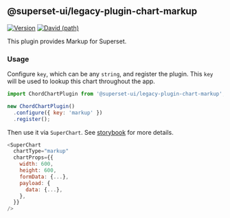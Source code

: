 ## @superset-ui/legacy-plugin-chart-markup

[![Version](https://img.shields.io/npm/v/@superset-ui/legacy-plugin-chart-markup.svg?style=flat-square)](https://img.shields.io/npm/v/@superset-ui/legacy-plugin-chart-markup.svg?style=flat-square)
[![David (path)](https://img.shields.io/david/apache-superset/superset-ui.svg?path=packages%2Fsuperset-ui-legacy-plugin-chart-markup&style=flat-square)](https://david-dm.org/apache-superset/superset-ui?path=packages/superset-ui-legacy-plugin-chart-markup)

This plugin provides Markup for Superset.

### Usage

Configure `key`, which can be any `string`, and register the plugin. This `key` will be used to lookup this chart throughout the app.

```js
import ChordChartPlugin from '@superset-ui/legacy-plugin-chart-markup';

new ChordChartPlugin()
  .configure({ key: 'markup' })
  .register();
```

Then use it via `SuperChart`. See [storybook](https://apache-superset.github.io/superset-ui-legacy/?selectedKind=plugin-chart-markup) for more details.

```js
<SuperChart
  chartType="markup"
  chartProps={{
    width: 600,
    height: 600,
    formData: {...},
    payload: {
      data: {...},
    },
  }}
/>
```